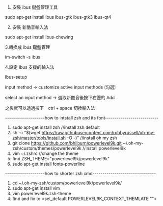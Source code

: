 

1. 安裝 ibus  鍵盤管理工具

 sudo apt-get install ibus ibus-gtk ibus-gtk3 ibus-qt4

2. 安裝 新酷音輸入法

 sudo apt-get install ibus-chewing

3.轉換成  ibus 鍵盤管理

   im-switch -s ibus

4.設定 ibus 支援的輸入法

   ibus-setup

 

input method -> customize active input methods (勾選)

select an input method -> 選取新酷音後按下右邊的 Add

之後就可以透過按下　ctrl + space 切換輸入法


--------------------how to intstall zsh and its font---------------------------
1. sudo apt-get install zsh //install zsh default
2. sh -c "$(wget https://raw.githubusercontent.com/robbyrussell/oh-my-zsh/master/tools/install.sh -O -)" //install oh my zsh
3. git clone https://github.com/bhilburn/powerlevel9k.git ~/.oh-my-zsh/custom/themes/powerlevel9k //install powerlevel9k 
4. vim ~/.zshrc //change the theme
5. find ZSH_THEME="powerlevel9k/powerlevel9k"
6. sudo apt-get install fonts-powerline


--------------------how to shorter zsh cmd--------------------------------
1. cd ~/.oh-my-zsh/custom/powerlevel9k/powerlevel9k/
2. sudo apt-get install vim
3. vim powerlevel9k.zsh-theme 
4. find and fix to <set_default POWERLEVEL9K_CONTEXT_THEMLATE "">

